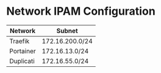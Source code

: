 # Network IPAM Configuration


| Network        | Subnet         |
|----------------|----------------|
| Traefik        | 172.16.200.0/24   |
| Portainer      | 172.16.13.0/24  |
| Duplicati      | 172.16.55.0/24  |
